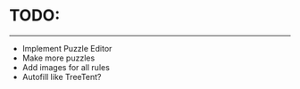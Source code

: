 # TODO:

<hr/>

- Implement Puzzle Editor
- Make more puzzles
- Add images for all rules
- Autofill like TreeTent?
